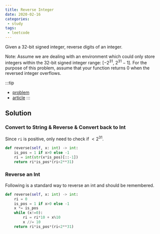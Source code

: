 ```yaml
---
title: Reverse Integer
date: 2020-02-16
categories:
 - study
tags:
 - leetcode
---
```


Given a 32-bit signed integer, reverse digits of an integer.

Note:
Assume we are dealing with an environment which could only store integers within the 32-bit signed integer range: [$−2^31$,  $2^31 − 1$]. For the purpose of this problem, assume that your function returns 0 when the reversed integer overflows.

:::tip

- [problem](https://leetcode.com/problems/reverse-integer/)
- [article](https://leetcode.com/articles/reverse-integer/)
:::

<!-- more -->

## Solution

### Convert to String & Reverse & Convert back to Int

Since `ri` is positive, only need to check if $< 2^31$.

```python
def reverse(self, x: int) -> int:
    is_pos = 1 if x>0 else -1
    ri = int(str(x*is_pos)[::-1])
    return ri*is_pos*(ri<2**31)
```

### Reverse an Int

Following is a standard way to reverse an int and should be remembered.

```python
def reverse(self, x: int) -> int:
    ri = 0
    is_pos = 1 if x>0 else -1
    x *= is_pos
    while (x!=0):
        ri = ri*10 + x%10
        x //= 10
    return ri*is_pos*(ri<2**31)
```
